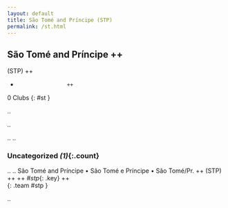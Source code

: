 ```yaml
---
layout: default
title: São Tomé and Príncipe (STP)
permalink: /st.html
---
```



## São Tomé and Príncipe   ++
(STP)  ++
-                     ++
0 Clubs
{: #st }


.. 




.. 




.. 
.. 


### Uncategorized _(1)_{:.count}


..
..
São Tomé and Príncipe • São Tomé e Príncipe • São Tomé/Pr.  ++
 (STP) ++
 ++
_#stp_{: .key} ++
<br>
{: .team #stp }




.. 
 
